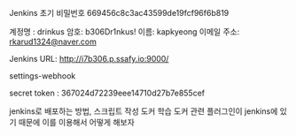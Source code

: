 
Jenkins 초기 비밀번호
669456c8c3ac43599de19fcf96f6b819


계정명 : drinkus
암호: b306Dr1nkus!
이름: kapkyeong
이메일 주소: rkarud1324@naver.com

Jenkins URL: http://i7b306.p.ssafy.io:9000/

settings-webhook

secret token : 367024d72239eee14710d27b7e855cef


jenkins로 배포하는 방법, 스크립트 작성
도커 학습
도커 관련 플러그인이 jenkins에 있기 때문에 이를 이용해서 어떻게 해보자
